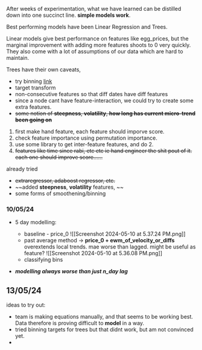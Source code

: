 After weeks of experimentation, what we have learned can be distilled down into one succinct line.
**simple models work**. 

Best performing models have been Linear Regression and Trees.

Linear models give best performance on features like egg_prices, but the marginal improvement with adding more features shoots to 0 very quickly. They also come with a lot of assumptions of our data which are hard to maintain.

Trees have their own caveats, 

- try binning [link](https://www.kaggle.com/code/vikasmalhotra08/feature-binning-using-bayesian-blocks) 
- target transform
- non-consecutive features so that diff dates have diff features
- since a node cant have feature-interaction, we could try to create some extra features.
- ~~some notion of **steepness**, **volatility**, **how long has current micro-trend been going on**~~



1. first make hand feature, each feature should imporve score.
2. check feature importance using permutation importance.
3. use some library to get inter-feature features, and do 2.
4. ~~features like time since rabi, etc etc ie hand engineer the shit pout of it. each one should improve score......~~



already tried
- ~~extraregressor, adaboost regressor, etc.~~
- ~~added **steepness**, **volatility** features, ~~
- some forms of smoothening/binning


### 10/05/24

- 5 day modelling:
	- baseline - price_0
	  ![[Screenshot 2024-05-10 at 5.37.24 PM.png]]
	- past average method -> **price_0 + ewm_of_velocity_or_diffs**
	  overextends local trends. mae worse than lagged. might be useful as feature?
		![[Screenshot 2024-05-10 at 5.36.08 PM.png]]
	- classifying bins 
	
- ***modelling always worse than just n_day lag*** 


## 13/05/24

ideas to try out:
- team is making equations manually, and that seems to be working best. Data therefore is proving difficult to **model** in a way. 
- tried binning targets for trees but that didnt work, but am not convinced yet.
- 
